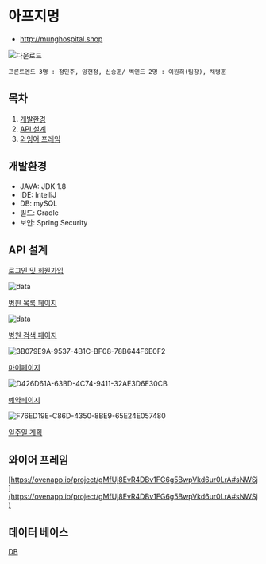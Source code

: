 # 아프지멍
+ http://munghospital.shop

![다운로드](https://user-images.githubusercontent.com/76724557/125803486-645237ca-e9a4-45d2-952a-f071fbb8a34f.jpeg)

`프론트엔드 3명 : 정민주, 양현정, 신승훈/ 벡엔드 2명 : 이원희(팀장), 채병훈`

## 목차

1. [개발환경](#개발환경)
1. [API 설계](#API-설계)
1. [와잉어 프레임](#와이어-프레임)



## 개발환경 
+ JAVA: JDK 1.8
+ IDE: IntelliJ
+ DB: mySQL
+ 빌드: Gradle
+ 보안: Spring Security


## API 설계

[로그인 및 회원가입](https://www.notion.so/190b9b73373f4dc98cb4d9f17d5aac40)

![data](https://user-images.githubusercontent.com/76724557/125805399-807d776d-1c9d-4df0-b565-5d5e7dfe81bc.jpeg)


[병원 목록 페이지](https://www.notion.so/0d0406126acd48c2a195543109ceb6ba)

![data](https://user-images.githubusercontent.com/76724557/125805622-549e91c0-3b42-44e4-bdfd-100e6c71365a.jpeg)

[병원 검색 페이지 ](https://www.notion.so/c47f5ba5372340b68aa6ac152518850e)

![3B079E9A-9537-4B1C-BF08-78B644F6E0F2](https://user-images.githubusercontent.com/76724557/125805943-3530ec82-0bbc-473d-901f-4aa887df1ca4.jpeg)

[마이페이지](https://www.notion.so/f788199c15724b91baae074e0b8c00b4)

![D426D61A-63BD-4C74-9411-32AE3D6E30CB](https://user-images.githubusercontent.com/76724557/125806037-122e6f42-9d27-4099-b3c4-4d066f47ae64.jpeg)

[예약페이지](https://www.notion.so/5a32a00d0aff41d286df8b81c0cfb3ef)

![F76ED19E-C86D-4350-8BE9-65E24E057480](https://user-images.githubusercontent.com/76724557/125806134-c38e548d-8295-48c9-8ec6-0d0c64a8cfca.jpeg)

[일주일 계획](https://www.notion.so/f4d18c05517a4483b1e9e9e05c201e08)

## 와이어 프레임

[https://ovenapp.io/project/gMfUj8EvR4DBv1FG6g5BwpVkd6ur0LrA#sNWSj](https://ovenapp.io/project/gMfUj8EvR4DBv1FG6g5BwpVkd6ur0LrA#sNWSj)

## 데이터 베이스

[DB](https://www.notion.so/DB-39f020bbed014f2db737209d9aed2d8d)
